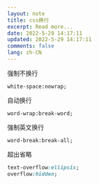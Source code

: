 ```yaml
---
layout: note
title: css换行
excerpt: Read more...
date: 2022-5-29 14:17:11
updated: 2022-5-29 14:17:11
comments: false
lang: zh-CN
---
```


强制不换行

`white-space:nowrap;`

自动换行

`word-wrap:break-word;`

强制英文换行

`word-break:break-all;`

超出省略

```css
text-overflow:ellipsis;
overflow:hidden;
```
  